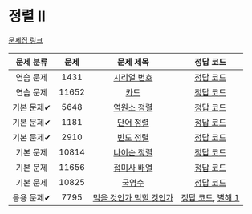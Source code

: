 # 정렬 II



[문제집 링크](https://www.acmicpc.net/workbook/view/7318)

| 문제 분류  | 문제    | 문제 제목                                                 | 정답 코드                                                                     |
|:------:|:-----:|:-----------------------------------------------------:|:-------------------------------------------------------------------------:|
| 연습 문제  | 1431  | [시리얼 번호](https://www.acmicpc.net/problem/1431)        | [정답 코드](../0x0F/solutions/1431.cpp)                                       |
| 연습 문제  | 11652 | [카드](https://www.acmicpc.net/problem/11652)           | [정답 코드](../0x0F/solutions/11652.cpp)                                      |
| 기본 문제✔ | 5648  | [역원소 정렬](https://www.acmicpc.net/problem/5648)        | [정답 코드](../0x0F/solutions/5648.cpp)                                       |
| 기본 문제✔ | 1181  | [단어 정렬](https://www.acmicpc.net/problem/1181)         | [정답 코드](../0x0F/solutions/1181.cpp)                                       |
| 기본 문제✔ | 2910  | [빈도 정렬](https://www.acmicpc.net/problem/2910)         | [정답 코드](../0x0F/solutions/2910.cpp)                                       |
| 기본 문제  | 10814 | [나이순 정렬](https://www.acmicpc.net/problem/10814)       | [정답 코드](../0x0F/solutions/10814.cpp)                                      |
| 기본 문제  | 11656 | [접미사 배열](https://www.acmicpc.net/problem/11656)       | [정답 코드](../0x0F/solutions/11656.cpp)                                      |
| 기본 문제  | 10825 | [국영수](https://www.acmicpc.net/problem/10825)          | [정답 코드](../0x0F/solutions/10825.cpp)                                      |
| 응용 문제✔ | 7795  | [먹을 것인가 먹힐 것인가](https://www.acmicpc.net/problem/7795) | [정답 코드](../0x0F/solutions/7795.cpp), [별해 1](../0x0F/solutions/7795_1.cpp) |
